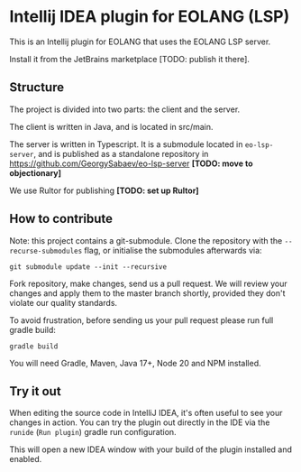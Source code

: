 # Intellij IDEA plugin for EOLANG (LSP)

This is an Intellij plugin for EOLANG that uses the EOLANG LSP server.

Install it from the JetBrains marketplace [TODO: publish it there].

## Structure

The project is divided into two parts: the client and the server.

The client is written in Java, and is located in src/main.

The server is written in Typescript. It is a submodule located in `eo-lsp-server`, and is published as a standalone repository in https://github.com/GeorgySabaev/eo-lsp-server **[TODO: move to objectionary]**

We use Rultor for publishing **[TODO: set up Rultor]**

## How to contribute

Note: this project contains a git-submodule. Clone the repository with the `--recurse-submodules` flag, or initialise the submodules afterwards via:

```
git submodule update --init --recursive
```

Fork repository, make changes, send us a pull request. We will review your changes and apply them to the master branch shortly, provided they don't violate our quality standards. 

To avoid frustration, before sending us your pull request please run full gradle build:

```
gradle build
```

You will need Gradle, Maven, Java 17+, Node 20 and NPM installed.

## Try it out

When editing the source code in IntelliJ IDEA, it's often useful to see your changes in action. You can try the plugin out directly in the IDE via the `runide` (`Run plugin`) gradle run configuration.

This will open a new IDEA window with your build of the plugin installed and enabled. 